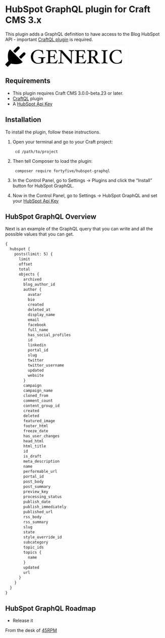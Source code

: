 # HubSpot GraphQL plugin for Craft CMS 3.x

This plugin adds a GraphQL definition to have access to the Blog HubSpot API - important [CraftQL plugin]((https://plugins.craftcms.com/craftql)) is required.

![Screenshot](resources/img/plugin-logo.png)

## Requirements

- This plugin requires Craft CMS 3.0.0-beta.23 or later.
- [CraftQL](https://plugins.craftcms.com/craftql) plugin
- A [HubSpot Api Key](https://knowledge.hubspot.com/integrations/how-do-i-get-my-hubspot-api-key)

## Installation

To install the plugin, follow these instructions.

1. Open your terminal and go to your Craft project:

        cd /path/to/project

2. Then tell Composer to load the plugin:

        composer require fortyfive/hubspot-graphql

3. In the Control Panel, go to Settings → Plugins and click the “Install” button for HubSpot GraphQL.

4. Now in the Control Panel, go to Settings → HubSpot GraphQL and set your [HubSpot Api Key](https://knowledge.hubspot.com/integrations/how-do-i-get-my-hubspot-api-key) 

## HubSpot GraphQL Overview

Next is an example of the GraphQL query that you can write and all the possible values that you can get.
```
{
  hubspot {
    posts(limit: 5) {
      limit
      offset
      total
      objects {
        archived
        blog_author_id
        author {
          avatar
          bio
          created
          deleted_at
          display_name
          email
          facebook
          full_name
          has_social_profiles
          id
          linkedin
          portal_id
          slug
          twitter
          twitter_username
          updated
          website
        }
        campaign
        campaign_name
        cloned_from
        comment_count
        content_group_id
        created
        deleted
        featured_image
        footer_html
        freeze_date
        has_user_changes
        head_html
        html_title
        id
        is_draft
        meta_description
        name
        performable_url
        portal_id
        post_body
        post_summary
        preview_key
        processing_status
        publish_date
        publish_immediately
        published_url
        rss_body
        rss_summary
        slug
        state
        style_override_id
        subcategory
        topic_ids
        topics {
          name
        }
        updated
        url
      }
    }
  }
} 
```

## HubSpot GraphQL Roadmap

* Release it

From the desk of [45RPM](https://www.45rpm.co/)
